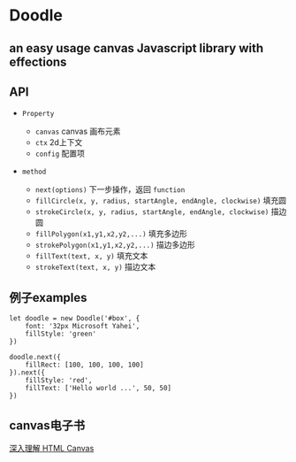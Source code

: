 # Doodle

## an easy usage canvas Javascript library with effections

## API
* `Property`
    * `canvas` canvas 画布元素
    * `ctx` 2d上下文
    * `config` 配置项

* `method`
    * `next(options)` 下一步操作，返回 `function`
    * `fillCircle(x, y, radius, startAngle, endAngle, clockwise)` 填充圆
    * `strokeCircle(x, y, radius, startAngle, endAngle, clockwise)` 描边圆
    * `fillPolygon(x1,y1,x2,y2,...)` 填充多边形
    * `strokePolygon(x1,y1,x2,y2,...)` 描边多边形
    * `fillText(text, x, y)` 填充文本
    * `strokeText(text, x, y)` 描边文本

## 例子examples

    let doodle = new Doodle('#box', {
        font: '32px Microsoft Yahei',
        fillStyle: 'green'
    })

    doodle.next({
        fillRect: [100, 100, 100, 100]
    }).next({
        fillStyle: 'red',
        fillText: ['Hello world ...', 50, 50]
    })

## canvas电子书
[深入理解 HTML Canvas](https://loshafee.github.io/canvasdeepdive-book/zh-cn/text/title.html)